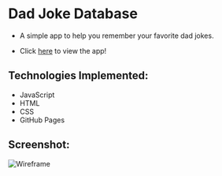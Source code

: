 # Dad Joke Database

* A simple app to help you remember your favorite dad jokes.

* Click [here]() to view the app!

## Technologies Implemented: 

* JavaScript
* HTML
* CSS
* GitHub Pages

## Screenshot:

![Wireframe]()